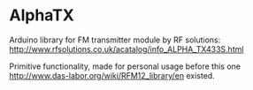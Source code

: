 AlphaTX
=======
Arduino library for FM transmitter module by RF solutions: http://www.rfsolutions.co.uk/acatalog/info_ALPHA_TX433S.html

Primitive functionality, made for personal usage before this one http://www.das-labor.org/wiki/RFM12_library/en existed.
